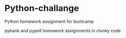 # Python-challange
Python homework assignment for bootcamp

pybank and pypoll homework assignments in clunky code

